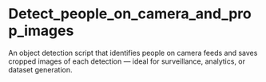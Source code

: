 # Detect_people_on_camera_and_prop_images
An object detection script that identifies people on camera feeds and saves cropped images of each detection — ideal for surveillance, analytics, or dataset generation.
